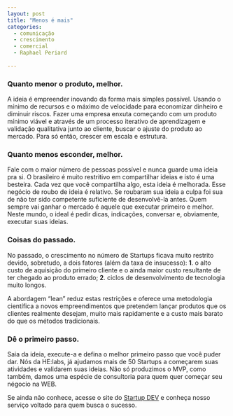 ```yaml
---
layout: post
title: "Menos é mais"
categories:
  - comunicação
  - crescimento
  - comercial
  - Raphael Periard
  
---
```


### Quanto menor o produto, melhor.


A ideia é empreender inovando da forma mais simples possível. Usando o mínimo de recursos e o máximo de velocidade para economizar dinheiro e diminuir riscos. Fazer uma empresa enxuta começando com um produto mínimo viável e através de um processo iterativo de aprendizagem e validação qualitativa junto ao cliente, buscar o ajuste do produto ao mercado. Para só então, crescer em escala e estrutura.

<!--more-->

### Quanto menos esconder, melhor.

Fale com o maior número de pessoas possível e nunca guarde uma ideia pra si. O brasileiro é muito restritivo em compartilhar ideias e isto é uma besteira. Cada vez que você compartilha algo, esta ideia é melhorada. Esse negócio de roubo de ideia é relativo. Se roubaram sua ideia a culpa foi sua de não ter sido competente suficiente de desenvolvê-la antes. Quem sempre vai ganhar o mercado é aquele que executar primeiro e melhor. Neste mundo, o ideal é pedir dicas, indicações, conversar e, obviamente, executar suas ideias.

### Coisas do passado.

No passado, o crescimento no número de Startups ficava muito restrito devido, sobretudo, a dois fatores (além da taxa de insucesso): **1**. o alto custo de aquisição do primeiro cliente e o ainda maior custo resultante de ter chegado ao produto errado; **2**. ciclos de desenvolvimento de tecnologia muito longos.

A abordagem “lean” reduz estas restrições e oferece uma metodologia científica a novos empreendimentos que pretendem lançar produtos que os clientes realmente desejam, muito mais rapidamente e a custo mais barato do que os métodos tradicionais.

### Dê o primeiro passo.

Saia da ideia, execute-a e defina o melhor primeiro passo que você puder dar. Nós da HE:labs, já ajudamos mais de 50 Startups a começarem suas atividades e validarem suas ideias. Não só produzimos o MVP, como também, damos uma espécie de consultoria para quem quer começar seu négocio na WEB.

Se ainda não conhece, acesse o site do [Startup DEV](http://startupdev.com.br/) e conheça nosso serviço voltado para quem busca o sucesso.